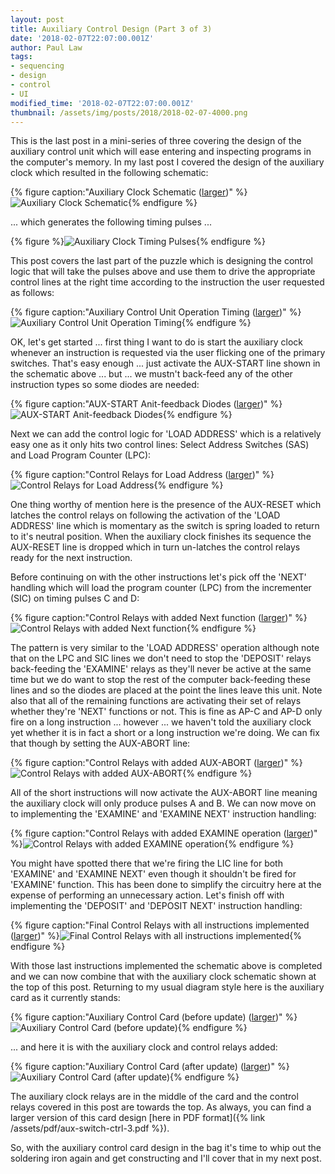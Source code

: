 ```yaml
---
layout: post
title: Auxiliary Control Design (Part 3 of 3)
date: '2018-02-07T22:07:00.001Z'
author: Paul Law
tags:
- sequencing
- design
- control
- UI
modified_time: '2018-02-07T22:07:00.001Z'
thumbnail: /assets/img/posts/2018/2018-02-07-4000.png
---
```


This is the last post in a mini-series of three covering the design of the auxiliary control unit which will ease entering and inspecting programs in the computer's memory. In my last post I covered the design of the auxiliary clock which resulted in the following schematic:

{% figure caption:"Auxiliary Clock Schematic ([larger](/assets/img/posts/2018/2018-02-07-1000.png))" %}![Auxiliary Clock Schematic](/assets/img/posts/2018/2018-02-07-0000.png){% endfigure %}

... which generates the following timing pulses ...

{% figure %}![Auxiliary Clock Timing Pulses](/assets/img/posts/2018/2018-02-07-0001.png){% endfigure %}

This post covers the last part of the puzzle which is designing the control logic that will take the pulses above and use them to drive the appropriate control lines at the right time according to the instruction the user requested as follows:

{% figure caption:"Auxiliary Control Unit Operation Timing ([larger](/assets/img/posts/2018/2018-02-07-1001.png))" %}![Auxiliary Control Unit Operation Timing](/assets/img/posts/2018/2018-02-07-0002.png){% endfigure %}

OK, let's get started ... first thing I want to do is start the auxiliary clock whenever an instruction is requested via the user flicking one of the primary switches. That's easy enough ... just activate the AUX-START line shown in the schematic above ... but ... we mustn't back-feed any of the other instruction types so some diodes are needed:

{% figure caption:"AUX-START Anit-feedback Diodes ([larger](/assets/img/posts/2018/2018-02-07-1002.png))" %}![AUX-START Anit-feedback Diodes](/assets/img/posts/2018/2018-02-07-0003.png){% endfigure %}

Next we can add the control logic for 'LOAD ADDRESS' which is a relatively easy one as it only hits two control lines: Select Address Switches (SAS) and Load Program Counter (LPC):

{% figure caption:"Control Relays for Load Address ([larger](/assets/img/posts/2018/2018-02-07-1003.png))" %}![Control Relays for Load Address](/assets/img/posts/2018/2018-02-07-0004.png){% endfigure %}

One thing worthy of mention here is the presence of the AUX-RESET which latches the control relays on following the activation of the 'LOAD ADDRESS' line which is momentary as the switch is spring loaded to return to it's neutral position. When the auxiliary clock finishes its sequence the AUX-RESET line is dropped which in turn un-latches the control relays ready for the next instruction.

Before continuing on with the other instructions let's pick off the 'NEXT' handling which will load the program counter (LPC) from the incrementer (SIC) on timing pulses C and D:

{% figure caption:"Control Relays with added Next function ([larger](/assets/img/posts/2018/2018-02-07-1004.png))" %}![Control Relays with added Next function](/assets/img/posts/2018/2018-02-07-0005.png){% endfigure %}

The pattern is very similar to the 'LOAD ADDRESS' operation although note that on the LPC and SIC lines we don't need to stop the 'DEPOSIT' relays back-feeding the 'EXAMINE' relays as they'll never be active at the same time but we do want to stop the rest of the computer back-feeding these lines and so the diodes are placed at the point the lines leave this unit. Note also that all of the remaining functions are activating their set of relays whether they're 'NEXT' functions or not. This is fine as AP-C and AP-D only fire on a long instruction ... however ... we haven't told the auxiliary clock yet whether it is in fact a short or a long instruction we're doing. We can fix that though by setting the AUX-ABORT line:

{% figure caption:"Control Relays with added AUX-ABORT ([larger](/assets/img/posts/2018/2018-02-07-1005.png))" %}![Control Relays with added AUX-ABORT](/assets/img/posts/2018/2018-02-07-0006.png){% endfigure %}

All of the short instructions will now activate the AUX-ABORT line meaning the auxiliary clock will only produce pulses A and B. We can now move on to implementing the 'EXAMINE' and 'EXAMINE NEXT' instruction handling:

{% figure caption:"Control Relays with added EXAMINE operation ([larger](/assets/img/posts/2018/2018-02-07-1006.png))" %}![Control Relays with added EXAMINE operation](/assets/img/posts/2018/2018-02-07-0007.png){% endfigure %}

You might have spotted there that we're firing the LIC line for both 'EXAMINE' and 'EXAMINE NEXT' even though it shouldn't be fired for 'EXAMINE' function. This has been done to simplify the circuitry here at the expense of performing an unnecessary action. Let's finish off with implementing the 'DEPOSIT' and 'DEPOSIT NEXT' instruction handling:

{% figure caption:"Final Control Relays with all instructions implemented ([larger](/assets/img/posts/2018/2018-02-07-1007.png))" %}![Final Control Relays with all instructions implemented](/assets/img/posts/2018/2018-02-07-0008.png){% endfigure %}

With those last instructions implemented the schematic above is completed and we can now combine that with the auxiliary clock schematic shown at the top of this post. Returning to my usual diagram style here is the auxiliary card as it currently stands:

{% figure caption:"Auxiliary Control Card (before update) ([larger](/assets/img/posts/2018/2018-02-07-1008.png))" %}![Auxiliary Control Card (before update)](/assets/img/posts/2018/2018-02-07-0009.png){% endfigure %}

... and here it is with the auxiliary clock and control relays added:

{% figure caption:"Auxiliary Control Card (after update) ([larger](/assets/img/posts/2018/2018-02-07-1009.png))" %}![Auxiliary Control Card (after update)](/assets/img/posts/2018/2018-02-07-0010.png){% endfigure %}

The auxiliary clock relays are in the middle of the card and the control relays covered in this post are towards the top. As always, you can find a larger version of this card design [here in PDF format]({% link /assets/pdf/aux-switch-ctrl-3.pdf %}).

So, with the auxiliary control card design in the bag it's time to whip out the soldering iron again and get constructing and I'll cover that in my next post.